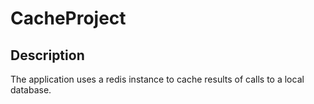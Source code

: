 # CacheProject
## Description
The application uses a redis instance to cache results of calls to a local database. 
